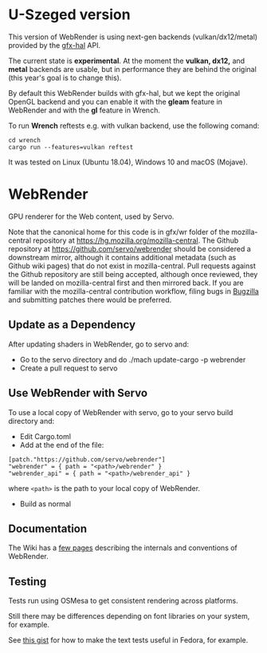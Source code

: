 # U-Szeged version

This version of WebRender is using next-gen backends (vulkan/dx12/metal) provided by the [gfx-hal](https://crates.io/crates/gfx-hal) API.

The current state is **experimental**.
At the moment the **vulkan, dx12,** and **metal** backends are usable, but in performance they are behind the original (this year's goal is to change this).

By default this WebRender builds with gfx-hal, but we kept the original OpenGL backend and you can enable it with the **gleam** feature in WebRender and with the **gl** feature in Wrench.

To run **Wrench** reftests e.g. with vulkan backend, use the following comand:
```
cd wrench
cargo run --features=vulkan reftest
```

It was tested on Linux (Ubuntu 18.04), Windows 10 and macOS (Mojave).

# WebRender
GPU renderer for the Web content, used by Servo.

Note that the canonical home for this code is in gfx/wr folder of the
mozilla-central repository at https://hg.mozilla.org/mozilla-central. The
Github repository at https://github.com/servo/webrender should be considered
a downstream mirror, although it contains additional metadata (such as Github
wiki pages) that do not exist in mozilla-central. Pull requests against the
Github repository are still being accepted, although once reviewed, they will
be landed on mozilla-central first and then mirrored back. If you are familiar
with the mozilla-central contribution workflow, filing bugs in
[Bugzilla](https://bugzilla.mozilla.org/enter_bug.cgi?product=Core&component=Graphics%3A%20WebRender)
and submitting patches there would be preferred.

## Update as a Dependency
After updating shaders in WebRender, go to servo and:

  * Go to the servo directory and do ./mach update-cargo -p webrender
  * Create a pull request to servo


## Use WebRender with Servo
To use a local copy of WebRender with servo, go to your servo build directory and:

  * Edit Cargo.toml
  * Add at the end of the file:

```
[patch."https://github.com/servo/webrender"]
"webrender" = { path = "<path>/webrender" }
"webrender_api" = { path = "<path>/webrender_api" }
```

where `<path>` is the path to your local copy of WebRender.

  * Build as normal

## Documentation

The Wiki has a [few pages](https://github.com/servo/webrender/wiki/) describing the internals and conventions of WebRender.

## Testing

Tests run using OSMesa to get consistent rendering across platforms.

Still there may be differences depending on font libraries on your system, for
example.

See [this gist](https://gist.github.com/finalfantasia/129cae811e02bf4551ac) for
how to make the text tests useful in Fedora, for example.
